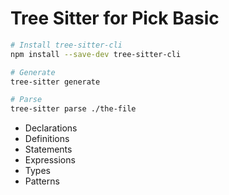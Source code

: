 # Tree Sitter for Pick Basic


```bash
# Install tree-sitter-cli
npm install --save-dev tree-sitter-cli

# Generate
tree-sitter generate

# Parse
tree-sitter parse ./the-file
```

* Declarations
* Definitions
* Statements
* Expressions
* Types
* Patterns
